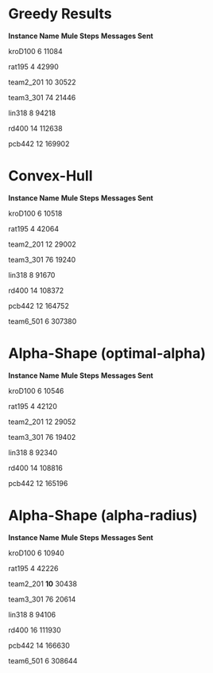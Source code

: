 # Greedy Results

**Instance Name**  **Mule Steps**  **Messages Sent**

kroD100  			 6        		   11084

rat195 		   	 4       		    42990

team2_201    	10      		   30522

team3_301    	74      		   21446

lin318            	  8      		    94218

rd400             	14     		    112638

pcb442          	12     		    169902

# Convex-Hull

**Instance Name**  **Mule Steps**  **Messages Sent**

kroD100  			 6       		   10518

rat195 		   	 4       		   42064

team2_201    	12      		   29002

team3_301    	76      		   19240

lin318            	  8      		    91670

rd400             	14     		    108372

pcb442          	 12     		   164752

team6_501          6     		    307380

# Alpha-Shape (optimal-alpha)

**Instance Name**  **Mule Steps**  **Messages Sent**

kroD100  			 6        		   10546

rat195 		   	  4       		     42120

team2_201    	 12      		     29052

team3_301    	 76      		    19402

lin318            	   8      		     92340

rd400             	 14     		     108816

pcb442          	 12     		     165196

# Alpha-Shape (alpha-radius)

**Instance Name**  **Mule Steps**  **Messages Sent**

kroD100  			 6        		   10940

rat195 		   	  4       		     42226

team2_201    	 **10**      		     30438

team3_301    	 76      		    20614

lin318            	   8      		     94106

rd400             	 16     		     111930

pcb442          	 14     		     166630

team6_501          6     		      308644

